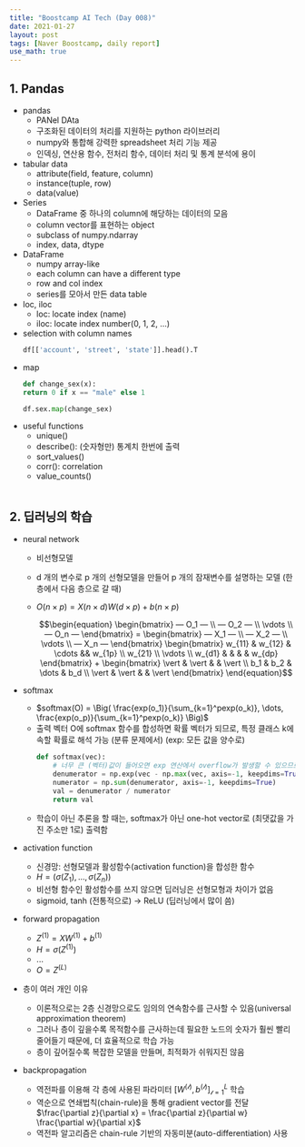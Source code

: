 ```yaml
---
title: "Boostcamp AI Tech (Day 008)"
date: 2021-01-27
layout: post
tags: [Naver Boostcamp, daily report]
use_math: true
---
```


## 1. Pandas

* pandas
    * PANel DAta
    * 구조화된 데이터의 처리를 지원하는 python 라이브러리
    * numpy와 통합해 강력한 spreadsheet 처리 기능 제공
    * 인덱싱, 연산용 함수, 전처리 함수, 데이터 처리 및 통계 분석에 용이
* tabular data
    * attribute(field, feature, column)
    * instance(tuple, row)
    * data(value)
* Series
    * DataFrame 중 하나의 column에 해당하는 데이터의 모음
    * column vector를 표현하는 object
    * subclass of numpy.ndarray
    * index, data, dtype
* DataFrame
    * numpy array-like
    * each column can have a different type
    * row and col index
    * series를 모아서 만든 data table
* loc, iloc
    * loc: locate index (name)
    * iloc: locate index number(0, 1, 2, ...)
* selection with column names
    ```python
    df[['account', 'street', 'state']].head().T
    ```
* map
    ```python
    def change_sex(x):
    return 0 if x == "male" else 1

    df.sex.map(change_sex)
    ```
* useful functions
    * unique()
    * describe(): (숫자형만) 통계치 한번에 출력
    * sort_values()
    * corr(): correlation
    * value_counts()
<br><br>

## 2. 딥러닝의 학습

* neural network
    * 비선형모델
    * d 개의 변수로 p 개의 선형모델을 만들어 p 개의 잠재변수를 설명하는 모델 (한 층에서 다음 층으로 갈 때)
    * $O(n \times p) = X(n \times d) W(d \times p) + b(n \times p)$

        $$\begin{equation}
        \begin{bmatrix} — O_1 — \\ — O_2 — \\ \vdots \\ — O_n — \end{bmatrix} = \begin{bmatrix} — X_1 — \\ — X_2 — \\ \vdots \\ — X_n — \end{bmatrix} \begin{bmatrix} w_{11} & w_{12} & \cdots && w_{1p} \\ w_{21} \\ \vdots \\ w_{d1} & & & & w_{dp} \end{bmatrix} + \begin{bmatrix} \vert & \vert & & \vert \\ b_1 & b_2 & \dots & b_d \\ \vert & \vert & & \vert \end{bmatrix}
        \end{equation}$$

* softmax
    * $softmax(O) = \Big( \frac{exp(o_1)}{\sum_{k=1}^pexp(o_k)}, \dots, \frac{exp(o_p)}{\sum_{k=1}^pexp(o_k)} \Big)$
    * 출력 벡터 O에 softmax 함수를 합성하면 확률 벡터가 되므로, 특정 클래스 k에 속할 확률로 해석 가능 (분류 문제에서) (exp: 모든 값을 양수로)
        ```python
        def softmax(vec):
            # 너무 큰 (벡터)값이 들어오면 exp 연산에서 overflow가 발생할 수 있으므로 max를 빼준다
            denumerator = np.exp(vec - np.max(vec, axis=-1, keepdims=True))
            numerator = np.sum(denumerator, axis=-1, keepdims=True)
            val = denumerator / numerator
            return val
        ```
    * 학습이 아닌 추론을 할 때는, softmax가 아닌 one-hot vector로 (최댓값을 가진 주소만 1로) 출력함
* activation function
    * 신경망: 선형모델과 활성함수(activation function)을 합성한 함수
    * $H = (\sigma(Z_1), \dots, \sigma(Z_n))$
    * 비선형 함수인 활성함수를 쓰지 않으면 딥러닝은 선형모형과 차이가 없음
    * sigmoid, tanh (전통적으로) -> ReLU (딥러닝에서 많이 씀)
* forward propagation
    * $Z^{(1)} = XW^{(1)} + b^{(1)}$
    * $H = \sigma(Z^{(1)})$
    * ...
    * $O = Z^{(L)}$
* 층이 여러 개인 이유
    * 이론적으로는 2층 신경망으로도 임의의 연속함수를 근사할 수 있음(universal approximation theorem)
    * 그러나 층이 깊을수록 목적함수를 근사하는데 필요한 노드의 숫자가 훨씬 빨리 줄어들기 때문에, 더 효율적으로 학습 가능
    * 층이 깊어질수록 복잡한 모델을 만들며, 최적화가 쉬워지진 않음
* backpropagation
    * 역전파를 이용해 각 층에 사용된 파라미터 $[W^{(\mathcal l)}, b^{(\mathcal l)}]_{\mathcal l = 1}^L$ 학습
    * 역순으로 연쇄법칙(chain-rule)을 통해 gradient vector를 전달
        $\frac{\partial z}{\partial x} = \frac{\partial z}{\partial w} \frac{\partial w}{\partial x}$
    * 역전파 알고리즘은 chain-rule 기반의 자동미분(auto-differentiation) 사용
<br><br>